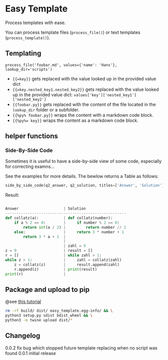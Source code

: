 # Easy Template

Process templates with ease.

You can process template files (`process_file()`) or text templates (`process_template()`).

## Templating

`process_file('foobar.md', values={'name': 'Hans'}, lookup_dir='scripts')`

- `{{=key}}` gets replaced with the value looked up in the provided value dict
- `{{=key.nested_key1.nested_key2}}` gets replaced with the value looked up in the provided value dict: `values['key']['nested_key1']['nested_key2']`
- `{{foobar.py}}` gets replaced with the content of the file located in the `lookup_dir` folder or a subfolder.
- `{{%py% foobar.py}}` wraps the content with a markdown code block.
- `{{%py%= key}}` wraps the content as a markdown code block.

## helper functions

### Side-By-Side Code

Sometimes it is useful to have a side-by-side view of some code, especially for correcting examns...

See the examples for more details. The bewlow returns a Table as follows:

```py
side_by_side_code(q2_answer, q2_solution, titles=['Answer', 'Solution'], max_line_length=80)
```

Result:

```py

Answer                    | Solution
------------------------------------------------------
def collatz(a):           | def collatz(number):
    if a % 2 == 0:        |     if number % 2 == 0:
        return int(a / 2) |         return number // 2
    else:                 |     return 3 * number + 1
        return 3 * a + 1  |
                          |
                          | zahl = 9
z = 9                     | result = []
r = []                    | while zahl > 1:
while z > 1:              |     zahl = collatz(zahl)
    z = collatz(z)        |     result.append(zahl)
    r.append(z)           | print(result)
print(r)                  |
```

## Package and upload to pip

@see [this tutorial](https://packaging.python.org/tutorials/packaging-projects/)

```sh
rm -rf build/ dist/ easy_template.egg-info/ && \
python3 setup.py sdist bdist_wheel && \
python3 -m twine upload dist/*
```

## Changelog

0.0.2 fix bug which stopped future template replacing when no script was found
0.0.1 initial release
